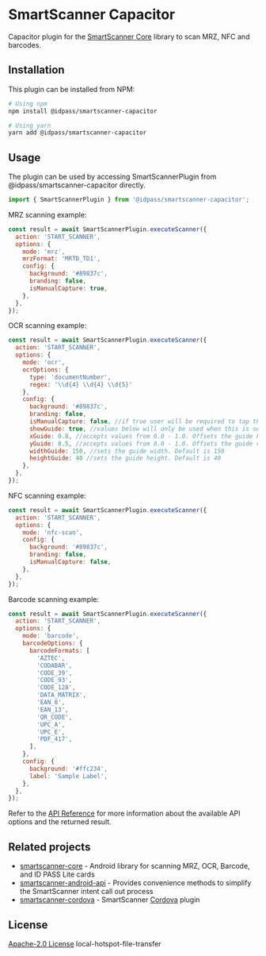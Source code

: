 # SmartScanner Capacitor

Capacitor plugin for the [SmartScanner Core](https://github.com/idpass/smartscanner-core) library to scan MRZ, NFC and barcodes.

## Installation

This plugin can be installed from NPM:

```bash
# Using npm
npm install @idpass/smartscanner-capacitor

# Using yarn
yarn add @idpass/smartscanner-capacitor
```

## Usage

The plugin can be used by accessing SmartScannerPlugin from @idpass/smartscanner-capacitor directly.

```js
import { SmartScannerPlugin } from '@idpass/smartscanner-capacitor';

```

MRZ scanning example:

```js
const result = await SmartScannerPlugin.executeScanner({
  action: 'START_SCANNER',
  options: {
    mode: 'mrz',
    mrzFormat: 'MRTD_TD1',
    config: {
      background: '#89837c',
      branding: false,
      isManualCapture: true,
    },
  },
});

```
OCR scanning example:

```js
const result = await SmartScannerPlugin.executeScanner({
  action: 'START_SCANNER',
  options: {
    mode: 'ocr',
    ocrOptions: {
      type: 'documentNumber',
      regex: '\\d{4} \\d{4} \\d{5}'
    },
    config: {
      background: '#89837c',
      branding: false,
      isManualCapture: false, //if true user will be required to tap the capture button
      showGuide: true, //values below will only be used when this is set to true
      xGuide: 0.8, //accepts values from 0.0 - 1.0. Offsets the guide horizontally based on percentage.
      yGuide: 0.5, //accepts values from 0.0 - 1.0. Offsets the guide vertically based on percentage.
      widthGuide: 150, //sets the guide width. Default is 150
      heightGuide: 40 //sets the guide height. Default is 40
    },
  },
});

```
NFC scanning example:

```js
const result = await SmartScannerPlugin.executeScanner({
  action: 'START_SCANNER',
  options: {
    mode: 'nfc-scan',
    config: {
      background: '#89837c',
      branding: false,
      isManualCapture: false,
    },
  },
});
```

Barcode scanning example:

```js
const result = await SmartScannerPlugin.executeScanner({
  action: 'START_SCANNER',
  options: {
    mode: 'barcode',
    barcodeOptions: {
      barcodeFormats: [
        'AZTEC',
        'CODABAR',
        'CODE_39',
        'CODE_93',
        'CODE_128',
        'DATA_MATRIX',
        'EAN_8',
        'EAN_13',
        'QR_CODE',
        'UPC_A',
        'UPC_E',
        'PDF_417',
      ],
    },
    config: {
      background: '#ffc234',
      label: 'Sample Label',
    },
  },
});
```

Refer to the [API Reference](https://github.com/idpass/smartscanner-capacitor/wiki/API-Reference) for more information about the available API options and the returned result.

## Related projects

- [smartscanner-core](https://github.com/idpass/smartscanner-core) - Android library for scanning MRZ, OCR, Barcode, and ID PASS Lite cards
- [smartscanner-android-api](https://github.com/idpass/smartscanner-android-api) - Provides convenience methods to simplify the SmartScanner intent call out process
- [smartscanner-cordova](https://github.com/idpass/smartscanner-cordova) - SmartScanner [Cordova](https://cordova.apache.org/) plugin

## License

[Apache-2.0 License](LICENSE)
local-hotspot-file-transfer
